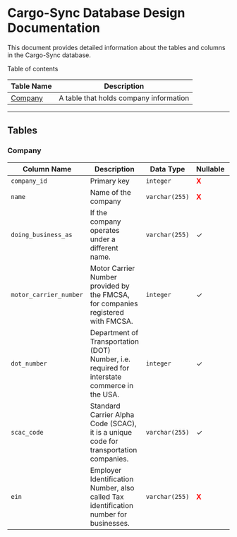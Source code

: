 # Cargo-Sync Database Design Documentation

This document provides detailed information about the tables and columns in the Cargo-Sync database.

Table of contents

|Table Name|Description|
|-|-|
|[Company](#company)|A table that holds company information|

---

## Tables

### Company

|Column Name|Description|Data Type|Nullable|Default|
|-|-|-|-|-|
|`company_id`| Primary key|`integer`|<span style="color:red; font-weight:bold;">X</span>||
|`name`|Name of the company|`varchar(255)`|<span style="color:red; font-weight:bold;">X</span>||
|`doing_business_as`|If the company operates under a different name.|`varchar(255)`|✓||
|`motor_carrier_number`|Motor Carrier Number provided by the FMCSA, for companies registered with FMCSA.|`integer`|✓||
|`dot_number`|Department of Transportation (DOT) Number, i.e. required for interstate commerce in the USA.|`integer`|✓||
|`scac_code`|Standard Carrier Alpha Code (SCAC), it is a unique code for transportation companies.|`varchar(255)`|✓||
|`ein`|Employer Identification Number, also called Tax identification number for businesses.|`varchar(255)`|<span style="color:red; font-weight:bold;">X</span>|


